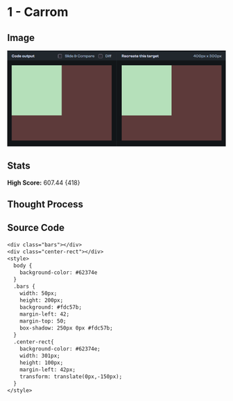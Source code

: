 # 1 - Carrom

## Image 

![Screenshot of output of my code alongside the target image the code is attempting to match.](https://github.com/NelsonCory/CSSBattles/blob/main/Battles/1-Pilot%20Battle/Images/1_simply_square.png)

## Stats

**High Score:** 607.44 {418}

## Thought Process

## Source Code
```
<div class="bars"></div>
<div class="center-rect"></div>
<style>
  body {
    background-color: #62374e
  }
  .bars {
    width: 50px;
    height: 200px;
    background: #fdc57b;
    margin-left: 42;
    margin-top: 50;
    box-shadow: 250px 0px #fdc57b;
  }
  .center-rect{
    background-color: #62374e;
    width: 301px;
    height: 100px;
    margin-left: 42px;
    transform: translate(0px,-150px);  
  }
</style>
```
